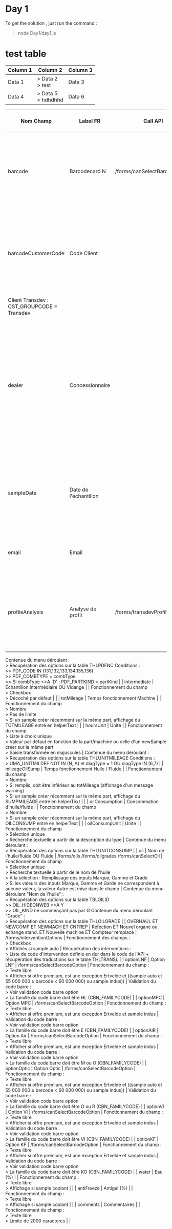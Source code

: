 # Day 1

To get the solution , just run the command :
> node Day1/day1.js

# test table

| Column 1 | Column 2 | Column 3 |
| --- | --- | --- |
| Data 1 | > Data 2 <br> > test | Data 3 |
| Data 4 | > Data 5 <br> > hdhdhhd | Data 6 |


| Nom Champ | Label FR | Call API | Règles de fonctionnement du champ | Détail |
| --- | --- | --- | --- | --- |
| barcode | Barcodecard N | /forms/canSelectBarcode | Fonctionnement du champ<br> > Texte libre<br> > Texte transformer en majuscule et limité à 9 caractères<br> > Délais de 750 millisecondes avant lancement de validation pour éviter des appels excessif à l'API | Validation du champ :<br> > Voir validation code barre |
| barcodeCustomerCode | Code Client |  | Fonctionnement du champ<br> > Texte libre<br> > Texte transformer en majuscule<br> > Afficher si le client de la machine ne correspond pas au propriétaire du code barre renseigné<br> > Re-déclenche la validation du champ barcode | Contenu du menu déroulant :<br> > Récupération des options sur la table THLPDFNC<br> >> PDF_CODE IN (131,132,133,134,135,136)
Client Transdev : CST_GROUPCODE = Transdev |
| dealer | Concessionnaire |  | Fonctionnement du champ<br> > Liste à choix unique<br> > Affiché si le client de la machine a des dealers (CST_WITHDEALERS = 'Y')<br> > Si un seul dealer dans la liste, celui ci est sélectionné par défaut<br> > Si un dealer dans la liste correspond à un code dealer présent dans la scope de l'utilisateur, celui ci est sélectionné par défaut | Contenue du menu déroulant :<br> > Récupération des options sur la table TBLCUSTOMER<br> >> CST_RESPCODE = custCode<br> >> CST_RELATION = 'DL'<br> >> CST_DELETED IN (-1, 0, 3)<br> >> Si l'utilisateur n'a que des scopes dealer : CST_CUSTCODE IN dealerCodes |
| sampleDate | Date de l'échantillon |  | Fonctionnement du champ<br> > Sélection de date<br> > Impossible de mettre une date supérieur à celle du jour<br> > Affichage de la dernière date d'un échantillon sur l'organe en dessous du champ |  |
| email | Email |  | Fonctionnement du champ<br> > Texte libre<br> > Affichage si CST_CRDVERSION est 64,65 ou 66 |  |
| profileAnalysis | Analyse de profil | /forms/transdevProfileAnalyses | Fonctionnement du champ<br> > Liste à choix unique<br> > Valeur par défaut : option dont le PDF_CODE est égale au partCode<br> > Affichage si est une part auto et CST_CATEGORYDEF est null, 6 ou 11 | partCode : PRT_PARTCODE ou PRT_PDFNCODE
Contenue du menu déroulant :<br> > Récupération des options sur la table THLPDFNC
Conditions : <br> >> PDF_CODE IN (131,132,133,134,135,136)<br> >> PDF_COMBTYPE = combType<br> >> Si combType <>A 'D' : PDF_PARTKIND = partKind |
| intermediate | Échantillon intermédiaire OU Vidange |  | Fonctionnement du champ<br> > Checkbox<br> > Décoché par défaut |  |
| totMileage | Temps fonctionnement Machine |  | Fonctionnement du champ<br> > Nombre<br> > Pas de limite<br> > Si un sample créer récemment sur la même part, affichage du TOTMILEAGE entré en helperText |  |
| hoursUnit | Unité |  | Fonctionnement du champ<br> > Liste à choix unique<br> > Valeur par défaut en fonction de la part/machine ou celle d'un newSample créer sur la même part <br> > Saisie transformée en majuscules | Contenue du menu déroulant : <br> > Récupération des options sur la table THLUNITMILEAGE
Conditions : <br> > UMA_UNITMILDEF NOT IN (N, A) et diagType =  1 OU diagType IN (6,7) |
| mileageOilSump | Temps fonctionnement Huile / Fluide |  | Fonctionnement du champ<br> > Nombre<br> > Si remplis, doit être inférieur au totMileage (affichage d'un message warning)<br> > Si un sample créer récemment sur la même part, affichage du SUMPMILEAGE entré en helperText |  |
| oilConsumption | Consommation d'huile/fluide |  | Fonctionnement du champ<br> > Nombre<br> > Si un sample créer récemment sur la même part, affichage du OILCONSUMP entré en helperText |  |
| oilConsumpUnit | Unité |  | Fonctionnement du champ<br> > Sélection unique<br> > Recherche textuelle à partir de la description du type | Contenue du menu déroulant :<br> > Récupération des options sur la table THLUNITCONSUMP |
| oil | Nom de l'huile/fluide OU Fluide | /forms/oils
/forms/oilgrades
/forms/canSelectOil | Fonctionnement du champ<br> > Sélection unique<br> > Recherche textuelle à partir de le nom de l'huile<br> > À la sélection : Remplissage des inputs Marque, Gamme et Grade<br> > Si les valeurs des inputs Marque, Gamme et Garde ne correspondent à aucune valeur, la valeur Autre est mise dans le champ | Contenue du menu déroulant "Nom de l'huile" :<br> > Récupération des options sur la table TBLOILID<br> >> OIL_HIDEONWEB <>A Y<br> >> OIL_KIND ne commençant pas par G
Contenue du menu déroulant "Grade" :<br> > Récupération des options sur la table THLOILGRADE |
| OVERHAUL ET NEWCOMP ET NEWMACH ET CNTREP | Réfection ET Nouvel organe ou échange stand. ET Nouvelle machine ET Compteur remplacé | /forms/interventionOptions | Fonctionnement des champs :<br> > Checkbox<br> > Affichés si sample auto | Récupération des interventions :<br> > Liste de code d'intervention définie en dur dans le code de l'API + récupération des traductions sur le table THLTRANSL
 |
| optionLNF | Option LNF | /forms/canSelectBarcodeOption | Fonctionnement du champ :<br> > Texte libre<br> > Afficher si offre premium, est une exception Ertvelde et ((sample auto et 55 000 000 ≥ barcode < 60 000 000) ou sample indus)) | Validation du code barre :<br> > Voir validation code barre option<br> > La famille du code barre doit être HL (CBN_FAMILYCODE) |
| optionMPC | Option MPC | /forms/canSelectBarcodeOption | Fonctionnement du champ :<br> > Texte libre<br> > Afficher si offre premium, est une exception Ertvelde et sample indus | Validation du code barre :<br> > Voir validation code barre option<br> > La famille du code barre doit être E (CBN_FAMILYCODE) |
| optionAIR | Option Air | /forms/canSelectBarcodeOption | Fonctionnement du champ :<br> > Texte libre<br> > Afficher si offre premium, est une exception Ertvelde et sample indus | Validation du code barre :<br> > Voir validation code barre option<br> > La famille du code barre doit être M ou O (CBN_FAMILYCODE) |
| optionOptic | Option Optic | /forms/canSelectBarcodeOption | Fonctionnement du champ :<br> > Texte libre<br> > Afficher si offre premium, est une exception Ertvelde et ((sample auto et 55 000 000 ≥ barcode < 60 000 000) ou sample indus)) | Validation du code barre :<br> > Voir validation code barre option<br> > La famille du code barre doit être O ou R (CBN_FAMILYCODE) |
| optionVI | Option VI | /forms/canSelectBarcodeOption | Fonctionnement du champ :<br> > Texte libre<br> > Afficher si offre premium, est une exception Ertvelde et sample indus | Validation du code barre :<br> > Voir validation code barre option<br> > La famille du code barre doit être VI (CBN_FAMILYCODE) |
| optionKF | Option KF | /forms/canSelectBarcodeOption | Fonctionnement du champ :<br> > Texte libre<br> > Afficher si offre premium, est une exception Ertvelde et sample indus | Validation du code barre :<br> > Voir validation code barre option<br> > La famille du code barre doit être KO (CBN_FAMILYCODE) |
| water | Eau (%) |  | Fonctionnement du champ :<br> > Texte libre<br> > Affichage si sample coolant |  |
| antiFreeze | Antigel (%) |  | Fonctionnement du champ :<br> > Texte libre<br> > Affichage si sample coolant |  |
| comments | Commentaires |  | Fonctionnement du champ :<br> > Texte libre<br> > Limite de 2000 caractères |  |
